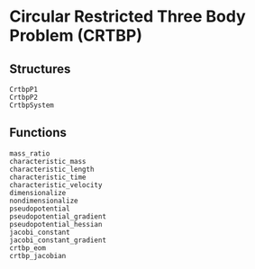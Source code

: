 # Circular Restricted Three Body Problem (CRTBP)

## Structures
```@docs
CrtbpP1
CrtbpP2
CrtbpSystem
```

## Functions
```@docs
mass_ratio
characteristic_mass
characteristic_length
characteristic_time
characteristic_velocity
dimensionalize
nondimensionalize
pseudopotential
pseudopotential_gradient
pseudopotential_hessian
jacobi_constant
jacobi_constant_gradient
crtbp_eom
crtbp_jacobian
```
